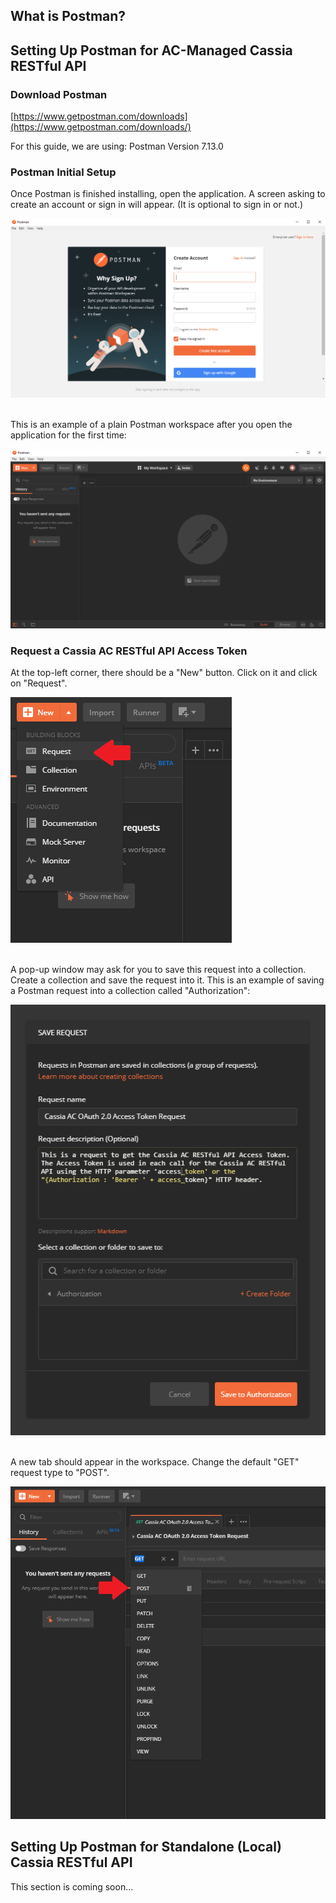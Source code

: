 ## What is Postman?
## Setting Up Postman for AC-Managed Cassia RESTful API
### Download Postman
[https://www.getpostman.com/downloads](https://www.getpostman.com/downloads/)

For this guide, we are using: Postman Version 7.13.0

### Postman Initial Setup
Once Postman is finished installing, open the application.
A screen asking to create an account or sign in will appear. (It is optional to sign in or not.)

![Postman Initial Screen](https://github.com/CassiaNetworks/CassiaSDKGuideResources/blob/develop/images/postman_guide/p1.png)

<br>
This is an example of a plain Postman workspace after you open the application for the first time:

![Plain Postman Workspace](https://github.com/CassiaNetworks/CassiaSDKGuideResources/blob/develop/images/postman_guide/p2.png)
<br>

### Request a Cassia AC RESTful API Access Token
At the top-left corner, there should be a "New" button.
Click on it and click on "Request".

![New Request Button](https://github.com/CassiaNetworks/CassiaSDKGuideResources/blob/develop/images/postman_guide/p3.png)

<br>
A pop-up window may ask for you to save this request into a collection. Create a collection and save the request into it. 
This is an example of saving a Postman request into a collection called "Authorization":

![Save Request into Authorization Collection](https://github.com/CassiaNetworks/CassiaSDKGuideResources/blob/develop/images/postman_guide/p4.png)

<br>
A new tab should appear in the workspace. Change the default "GET" request type to "POST".

![Request Type from GET to POST](https://github.com/CassiaNetworks/CassiaSDKGuideResources/blob/develop/images/postman_guide/p5.png)

## Setting Up Postman for Standalone (Local) Cassia RESTful API
This section is coming soon...